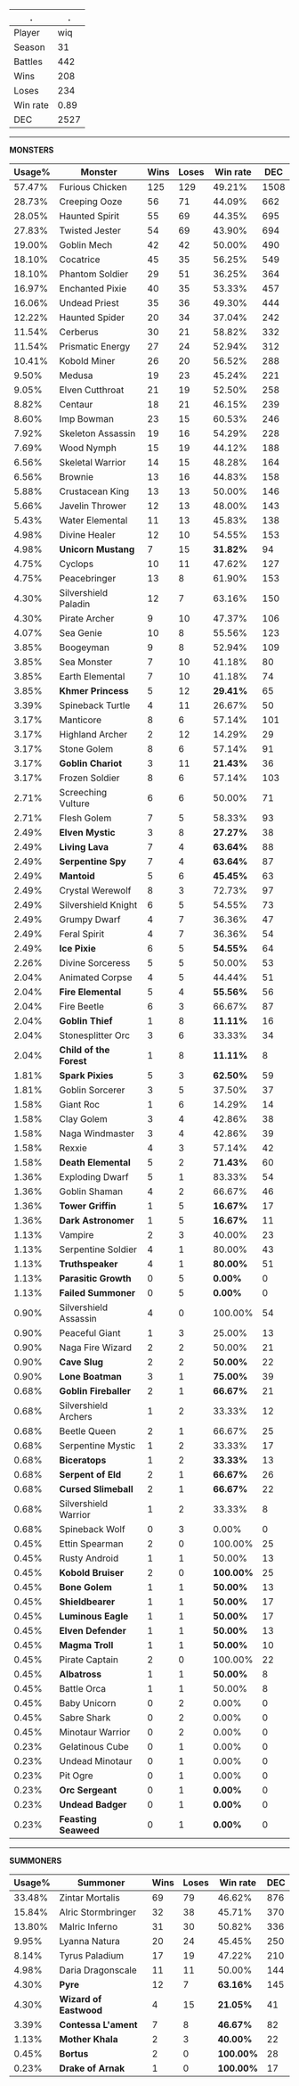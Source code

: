 .|.
|-|-
Player|wiq
Season|31
Battles|442
Wins|208
Loses|234
Win rate|0.89
DEC|2527

---
**MONSTERS**

Usage%|Monster|Wins|Loses|Win rate|DEC|
-|-|-|-|-|-|
57.47%|Furious Chicken|125|129|49.21%|1508|
28.73%|Creeping Ooze|56|71|44.09%|662|
28.05%|Haunted Spirit|55|69|44.35%|695|
27.83%|Twisted Jester|54|69|43.90%|694|
19.00%|Goblin Mech|42|42|50.00%|490|
18.10%|Cocatrice|45|35|56.25%|549|
18.10%|Phantom Soldier|29|51|36.25%|364|
16.97%|Enchanted Pixie|40|35|53.33%|457|
16.06%|Undead Priest|35|36|49.30%|444|
12.22%|Haunted Spider|20|34|37.04%|242|
11.54%|Cerberus|30|21|58.82%|332|
11.54%|Prismatic Energy|27|24|52.94%|312|
10.41%|Kobold Miner|26|20|56.52%|288|
9.50%|Medusa|19|23|45.24%|221|
9.05%|Elven Cutthroat|21|19|52.50%|258|
8.82%|Centaur|18|21|46.15%|239|
8.60%|Imp Bowman|23|15|60.53%|246|
7.92%|Skeleton Assassin|19|16|54.29%|228|
7.69%|Wood Nymph|15|19|44.12%|188|
6.56%|Skeletal Warrior|14|15|48.28%|164|
6.56%|Brownie|13|16|44.83%|158|
5.88%|Crustacean King|13|13|50.00%|146|
5.66%|Javelin Thrower|12|13|48.00%|143|
5.43%|Water Elemental|11|13|45.83%|138|
4.98%|Divine Healer|12|10|54.55%|153|
4.98%|**Unicorn Mustang**|7|15|**31.82%**|94|
4.75%|Cyclops|10|11|47.62%|127|
4.75%|Peacebringer|13|8|61.90%|153|
4.30%|Silvershield Paladin|12|7|63.16%|150|
4.30%|Pirate Archer|9|10|47.37%|106|
4.07%|Sea Genie|10|8|55.56%|123|
3.85%|Boogeyman|9|8|52.94%|109|
3.85%|Sea Monster|7|10|41.18%|80|
3.85%|Earth Elemental|7|10|41.18%|74|
3.85%|**Khmer Princess**|5|12|**29.41%**|65|
3.39%|Spineback Turtle|4|11|26.67%|50|
3.17%|Manticore|8|6|57.14%|101|
3.17%|Highland Archer|2|12|14.29%|29|
3.17%|Stone Golem|8|6|57.14%|91|
3.17%|**Goblin Chariot**|3|11|**21.43%**|36|
3.17%|Frozen Soldier|8|6|57.14%|103|
2.71%|Screeching Vulture|6|6|50.00%|71|
2.71%|Flesh Golem|7|5|58.33%|93|
2.49%|**Elven Mystic**|3|8|**27.27%**|38|
2.49%|**Living Lava**|7|4|**63.64%**|88|
2.49%|**Serpentine Spy**|7|4|**63.64%**|87|
2.49%|**Mantoid**|5|6|**45.45%**|63|
2.49%|Crystal Werewolf|8|3|72.73%|97|
2.49%|Silvershield Knight|6|5|54.55%|73|
2.49%|Grumpy Dwarf|4|7|36.36%|47|
2.49%|Feral Spirit|4|7|36.36%|54|
2.49%|**Ice Pixie**|6|5|**54.55%**|64|
2.26%|Divine Sorceress|5|5|50.00%|53|
2.04%|Animated Corpse|4|5|44.44%|51|
2.04%|**Fire Elemental**|5|4|**55.56%**|56|
2.04%|Fire Beetle|6|3|66.67%|87|
2.04%|**Goblin Thief**|1|8|**11.11%**|16|
2.04%|Stonesplitter Orc|3|6|33.33%|34|
2.04%|**Child of the Forest**|1|8|**11.11%**|8|
1.81%|**Spark Pixies**|5|3|**62.50%**|59|
1.81%|Goblin Sorcerer|3|5|37.50%|37|
1.58%|Giant Roc|1|6|14.29%|14|
1.58%|Clay Golem|3|4|42.86%|38|
1.58%|Naga Windmaster|3|4|42.86%|39|
1.58%|Rexxie|4|3|57.14%|42|
1.58%|**Death Elemental**|5|2|**71.43%**|60|
1.36%|Exploding Dwarf|5|1|83.33%|54|
1.36%|Goblin Shaman|4|2|66.67%|46|
1.36%|**Tower Griffin**|1|5|**16.67%**|17|
1.36%|**Dark Astronomer**|1|5|**16.67%**|11|
1.13%|Vampire|2|3|40.00%|23|
1.13%|Serpentine Soldier|4|1|80.00%|43|
1.13%|**Truthspeaker**|4|1|**80.00%**|51|
1.13%|**Parasitic Growth**|0|5|**0.00%**|0|
1.13%|**Failed Summoner**|0|5|**0.00%**|0|
0.90%|Silvershield Assassin|4|0|100.00%|54|
0.90%|Peaceful Giant|1|3|25.00%|13|
0.90%|Naga Fire Wizard|2|2|50.00%|21|
0.90%|**Cave Slug**|2|2|**50.00%**|22|
0.90%|**Lone Boatman**|3|1|**75.00%**|39|
0.68%|**Goblin Fireballer**|2|1|**66.67%**|21|
0.68%|Silvershield Archers|1|2|33.33%|12|
0.68%|Beetle Queen|2|1|66.67%|25|
0.68%|Serpentine Mystic|1|2|33.33%|17|
0.68%|**Biceratops**|1|2|**33.33%**|13|
0.68%|**Serpent of Eld**|2|1|**66.67%**|26|
0.68%|**Cursed Slimeball**|2|1|**66.67%**|22|
0.68%|Silvershield Warrior|1|2|33.33%|8|
0.68%|Spineback Wolf|0|3|0.00%|0|
0.45%|Ettin Spearman|2|0|100.00%|25|
0.45%|Rusty Android|1|1|50.00%|13|
0.45%|**Kobold Bruiser**|2|0|**100.00%**|25|
0.45%|**Bone Golem**|1|1|**50.00%**|13|
0.45%|**Shieldbearer**|1|1|**50.00%**|17|
0.45%|**Luminous Eagle**|1|1|**50.00%**|17|
0.45%|**Elven Defender**|1|1|**50.00%**|13|
0.45%|**Magma Troll**|1|1|**50.00%**|10|
0.45%|Pirate Captain|2|0|100.00%|22|
0.45%|**Albatross**|1|1|**50.00%**|8|
0.45%|Battle Orca|1|1|50.00%|8|
0.45%|Baby Unicorn|0|2|0.00%|0|
0.45%|Sabre Shark|0|2|0.00%|0|
0.45%|Minotaur Warrior|0|2|0.00%|0|
0.23%|Gelatinous Cube|0|1|0.00%|0|
0.23%|Undead Minotaur|0|1|0.00%|0|
0.23%|Pit Ogre|0|1|0.00%|0|
0.23%|**Orc Sergeant**|0|1|**0.00%**|0|
0.23%|**Undead Badger**|0|1|**0.00%**|0|
0.23%|**Feasting Seaweed**|0|1|**0.00%**|0|

---
**SUMMONERS**

Usage%|Summoner|Wins|Loses|Win rate|DEC|
-|-|-|-|-|-|
33.48%|Zintar Mortalis|69|79|46.62%|876|
15.84%|Alric Stormbringer|32|38|45.71%|370|
13.80%|Malric Inferno|31|30|50.82%|336|
9.95%|Lyanna Natura|20|24|45.45%|250|
8.14%|Tyrus Paladium|17|19|47.22%|210|
4.98%|Daria Dragonscale|11|11|50.00%|144|
4.30%|**Pyre**|12|7|**63.16%**|145|
4.30%|**Wizard of Eastwood**|4|15|**21.05%**|41|
3.39%|**Contessa L'ament**|7|8|**46.67%**|82|
1.13%|**Mother Khala**|2|3|**40.00%**|22|
0.45%|**Bortus**|2|0|**100.00%**|28|
0.23%|**Drake of Arnak**|1|0|**100.00%**|17|
